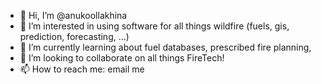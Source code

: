 - 👋 Hi, I’m @anukoollakhina
- 👀 I’m interested in using software for all things wildfire (fuels, gis, prediction, forecasting, ...)
- 🌱 I’m currently learning about fuel databases, prescribed fire planning, 
- 💞️ I’m looking to collaborate on all things FireTech!
- 📫 How to reach me: email me

<!---
anukoollakhina/anukoollakhina is a ✨ special ✨ repository because its `README.md` (this file) appears on your GitHub profile.
You can click the Preview link to take a look at your changes.
--->
